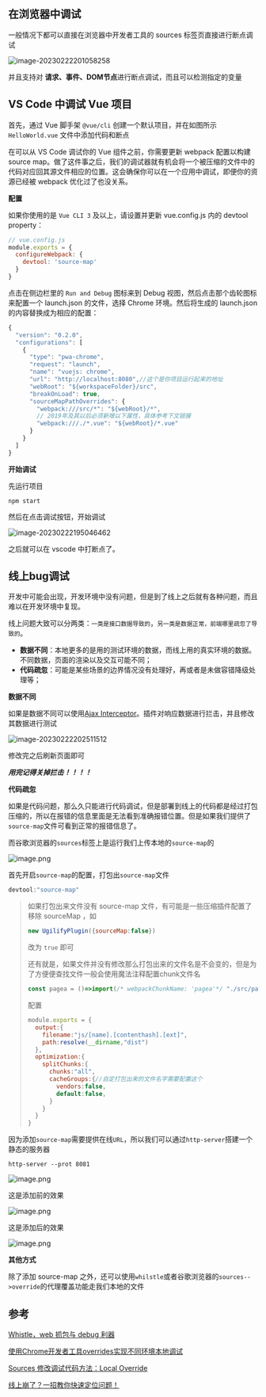 ## 在浏览器中调试

一般情况下都可以直接在浏览器中开发者工具的 sources 标签页直接进行断点调试

![image-20230222201058258](代码调试和bug处理/image-20230222201058258.png)

并且支持对 **请求、事件、DOM节点**进行断点调试，而且可以检测指定的变量



## VS Code 中调试 Vue 项目

首先，通过 Vue 脚手架 `@vue/cli` 创建一个默认项目，并在如图所示 `HelloWorld.vue` 文件中添加代码和断点

在可以从 VS Code 调试你的 Vue 组件之前，你需要更新 webpack 配置以构建 source map。做了这件事之后，我们的调试器就有机会将一个被压缩的文件中的代码对应回其源文件相应的位置。这会确保你可以在一个应用中调试，即便你的资源已经被 webpack 优化过了也没关系。

**配置**

如果你使用的是 `Vue CLI 3` 及以上，请设置并更新 vue.config.js 内的 devtool property：

```js
// vue.config.js
module.exports = {
  configureWebpack: {
    devtool: 'source-map'
  }
}
```

点击在侧边栏里的 `Run and Debug` 图标来到 Debug 视图，然后点击那个齿轮图标来配置一个 launch.json 的文件，选择 Chrome 环境。然后将生成的 launch.json 的内容替换成为相应的配置：

```js
{
  "version": "0.2.0",
  "configurations": [
    {
      "type": "pwa-chrome",
      "request": "launch",
      "name": "vuejs: chrome",
      "url": "http://localhost:8080",//这个是你项目运行起来的地址
      "webRoot": "${workspaceFolder}/src",
      "breakOnLoad": true,
      "sourceMapPathOverrides": {
        "webpack:///src/*": "${webRoot}/*",
        // 2019年及其以后必须新增以下属性，具体参考下文链接
        "webpack:///./*.vue": "${webRoot}/*.vue"
      }
    }
  ]
}
```

**开始调试**

先运行项目

```shell
npm start
```

然后在点击调试按钮，开始调试

![image-20230222195046462](代码调试和bug处理/image-20230222195046462.png)

之后就可以在 vscode 中打断点了。



## 线上bug调试

开发中可能会出现，开发环境中没有问题，但是到了线上之后就有各种问题，而且难以在开发环境中复现。

线上问题大致可以分两类：`一类是接口数据导致的`，`另一类是数据正常，前端哪里疏忽了导致的`。

- **数据不同**：本地更多的是用的测试环境的数据，而线上用的真实环境的数据。不同数据，页面的渲染以及交互可能不同；
- **代码疏忽**：可能是某些场景的边界情况没有处理好，再或者是未做容错降级处理等；

**数据不同**

如果是数据不同可以使用[Ajax Interceptor](https://link.juejin.cn/?target=https%3A%2F%2Fchrome.google.com%2Fwebstore%2Fdetail%2Fajax-interceptor%2Fnhpjggchkhnlbgdfcbgpdpkifemomkpg)。插件对响应数据进行拦击，并且修改其数据进行测试

![image-20230222202511512](代码调试和bug处理/image-20230222202511512.png)

修改完之后刷新页面即可

***用完记得关掉拦击！！！！***



**代码疏忽**

如果是代码问题，那么久只能进行代码调试，但是部署到线上的代码都是经过打包压缩的，所以在报错的信息里面是无法看到准确报错位置。但是如果我们提供了`source-map`文件可看到正常的报错信息了。

而谷歌浏览器的`sources`标签上是运行我们上传本地的`source-map`的

![image.png](https://p6-juejin.byteimg.com/tos-cn-i-k3u1fbpfcp/8bccb14bf6a44a5c951bb3f85d713cdf~tplv-k3u1fbpfcp-zoom-in-crop-mark:4536:0:0:0.awebp?)

首先开启`source-map`的配置，打包出`source-map`文件

```js
devtool:"source-map"
```

> 如果打包出来文件没有 source-map 文件，有可能是一些压缩插件配置了移除 sourceMap ，如
>
> ```js
> new UgilifyPlugin({sourceMap:false})
> ```
>
> 改为 `true` 即可
>
> 还有就是，如果文件并没有修改那么打包出来的文件名是不会变的，但是为了方便便查找文件一般会使用魔法注释配置chunk文件名
>
> ```js
> const pagea = ()=>import(/* webpackChunkName: 'pagea'*/ "./src/pagea.vue");
> ```
>
> 配置
>
> ```js
> module.exports = {
>   output:{
>     filename:"js/[name].[contenthash].[ext]",
>     path:resolve(__dirname,"dist")
>   },
>   optimization:{
>     splitChunks:{
>       chunks:"all",
>       cacheGroups:{//自定打包出来的文件名字需要配置这个
>         vendors:false,
>         default:false,
>       }
>     }
>   }
> }
> ```

因为添加`source-map`需要提供在线`URL`，所以我们可以通过`http-server`搭建一个静态的服务器

```shell
http-server --prot 8081
```

![image.png](https://p3-juejin.byteimg.com/tos-cn-i-k3u1fbpfcp/cef7493b186c4483b53fc1bf31525f63~tplv-k3u1fbpfcp-zoom-in-crop-mark:4536:0:0:0.awebp?)

这是添加前的效果

![image.png](https://p1-juejin.byteimg.com/tos-cn-i-k3u1fbpfcp/3597632f4590430aa7df3981d0cba06b~tplv-k3u1fbpfcp-zoom-in-crop-mark:4536:0:0:0.awebp?)

这是添加后的效果

![image.png](https://p6-juejin.byteimg.com/tos-cn-i-k3u1fbpfcp/b35e71b63cfc4255b3e725b338157c19~tplv-k3u1fbpfcp-zoom-in-crop-mark:4536:0:0:0.awebp?)



**其他方式**

除了添加 source-map 之外，还可以使用`whilstle`或者谷歌浏览器的`sources-->override`的代理覆盖功能走我们本地的文件



## **参考**

[Whistle，web 抓包与 debug 利器](https://www.cnblogs.com/zhihuilai/p/9992533.html)

[使用Chrome开发者工具overrides实现不同环境本地调试](https://blog.csdn.net/weixin_43834227/article/details/109161756)

[Sources 修改调试代码方法：Local Override](https://blog.csdn.net/weixin_43827779/article/details/125556233?spm=1001.2101.3001.6650.16&utm_medium=distribute.pc_relevant.none-task-blog-2%7Edefault%7EBlogCommendFromBaidu%7ERate-16-125556233-blog-128223171.pc_relevant_3mothn_strategy_recovery&depth_1-utm_source=distribute.pc_relevant.none-task-blog-2%7Edefault%7EBlogCommendFromBaidu%7ERate-16-125556233-blog-128223171.pc_relevant_3mothn_strategy_recovery&utm_relevant_index=17)

[线上崩了？一招教你快速定位问题！](https://juejin.cn/post/7166031357418668040)

